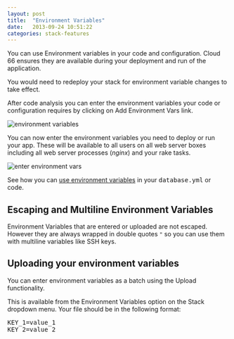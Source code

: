 ```yaml
---
layout: post
title:  "Environment Variables"
date:   2013-09-24 10:51:22
categories: stack-features
---
```



<p>You can use Environment variables in your code and configuration. Cloud 66 ensures they are available during your deployment and run of the application.</p>

<p>
    <span class="highlighted">You would need to redeploy your stack for environment variable changes to take effect</span>.</p>

After code analysis you can enter the environment variables your code or configuration requires by clicking on Add Environment Vars link.

![environment variables](http://cdn.cloud66.com.s3.amazonaws.com/images/help/environment_vars.png)

You can now enter the environment variables you need to deploy or run your app. These will be available to all users on all web server boxes including all web server processes (<em>nginx</em>) and your rake tasks.

![enter environment vars](http://cdn.cloud66.com.s3.amazonaws.com/images/help/envrionment_var_form.png)

See how you can [use environment variables](/stack-features/environments.html) in your <kbd>database.yml</kbd> or code.

## Escaping and Multiline Environment Variables

Environment Variables that are entered or uploaded are not escaped. However they are always wrapped in double quotes `"` so you can use them with multiline variables like SSH keys.

## Uploading your environment variables

You can enter environment variables as a batch using the Upload functionality.

This is available from the Environment Variables option on the Stack dropdown menu. Your file should be in the following format:

<pre class="terminal">
KEY&#95;1=value&#95;1
KEY&#95;2=value&#95;2
</pre>
